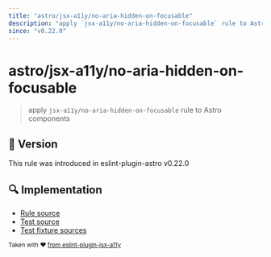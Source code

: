 ```yaml
---
title: "astro/jsx-a11y/no-aria-hidden-on-focusable"
description: "apply `jsx-a11y/no-aria-hidden-on-focusable` rule to Astro components"
since: "v0.22.0"
---
```


# astro/jsx-a11y/no-aria-hidden-on-focusable

> apply `jsx-a11y/no-aria-hidden-on-focusable` rule to Astro components

## 🚀 Version

This rule was introduced in eslint-plugin-astro v0.22.0

## 🔍 Implementation

- [Rule source](https://github.com/ota-meshi/eslint-plugin-astro/blob/main/src/rules/jsx-a11y/no-aria-hidden-on-focusable.ts)
- [Test source](https://github.com/ota-meshi/eslint-plugin-astro/blob/main/tests/src/rules/jsx-a11y/no-aria-hidden-on-focusable.ts)
- [Test fixture sources](https://github.com/ota-meshi/eslint-plugin-astro/tree/main/tests/fixtures/rules/jsx-a11y/no-aria-hidden-on-focusable)

<sup>Taken with ❤️ [from eslint-plugin-jsx-a11y](https://github.com/jsx-eslint/eslint-plugin-jsx-a11y/tree/HEAD/docs/rules/no-aria-hidden-on-focusable.md)</sup>
